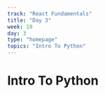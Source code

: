 ```yaml
---
track: "React Fundamentals"
title: "Day 3"
week: 19
day: 3
type: "homepage"
topics: "Intro To Python"
---
```


# Intro To Python
